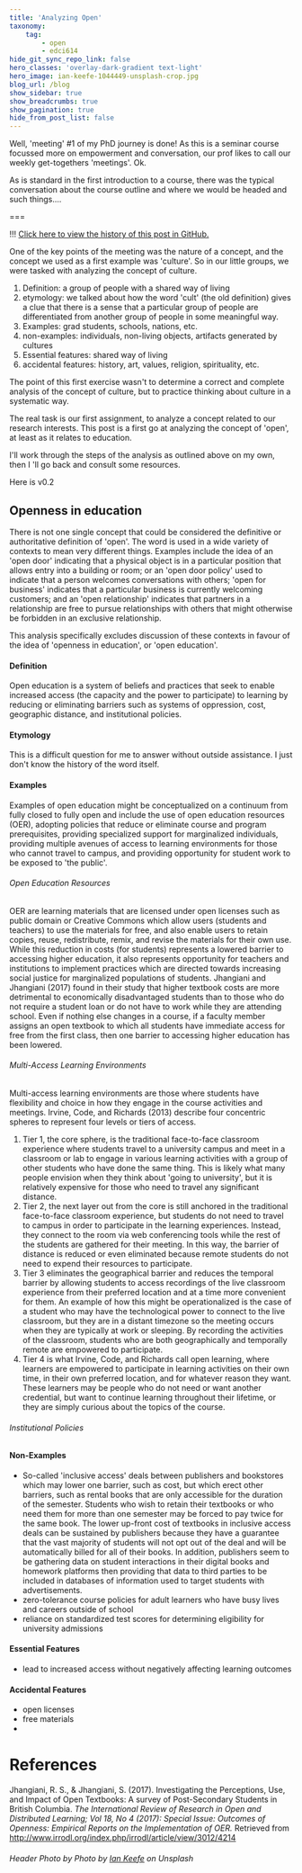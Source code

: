 ```yaml
---
title: 'Analyzing Open'
taxonomy:
    tag:
        - open
        - edci614
hide_git_sync_repo_link: false
hero_classes: 'overlay-dark-gradient text-light'
hero_image: ian-keefe-1044449-unsplash-crop.jpg
blog_url: /blog
show_sidebar: true
show_breadcrumbs: true
show_pagination: true
hide_from_post_list: false
---
```


Well, 'meeting' #1 of my PhD journey is done! As this is a seminar course focussed more on empowerment and conversation, our prof likes to call our weekly get-togethers 'meetings'. Ok.

As is standard in the first introduction to a course, there was the typical conversation about the course outline and where we would be headed and such things....

===

!!! [Click here to view the history of this post in GitHub.](https://github.com/cmadland/phd/commits/master/pages/01.blog/analyzing-open/item.md) 

One of the key points of the meeting was the nature of a concept, and the concept we used as a first example was  'culture'. So in our little groups, we were tasked with analyzing the concept of culture.

1. Definition: a group of people with a shared way of living
2. etymology: we talked about how the word 'cult' (the old definition) gives a clue that there is a sense that a particular group of people are differentiated from another group of people in some meaningful way.
3. Examples: grad students, schools, nations, etc.
4. non-examples: individuals, non-living objects, artifacts generated by cultures
5. Essential features: shared way of living
6. accidental features: history, art, values, religion, spirituality, etc.

The point of this first exercise wasn't to determine a correct and complete analysis of the concept of culture, but to practice thinking about culture in a systematic way.

The real task is our first assignment, to analyze a concept related to our research interests. This post is a first go at analyzing the concept of 'open', at least as it relates to education.

I'll work through the steps of the analysis as outlined above on my own, then I 'll go back and consult some resources.

Here is v0.2

## Openness in education

There is not one single concept that could be considered the definitive or authoritative definition of 'open'. The word is used in a wide variety of contexts to mean very different things. Examples include the idea of an 'open door' indicating that a physical object is in a particular position that allows entry into a building or room; or an 'open door policy' used to indicate that a person welcomes conversations with others; 'open for business' indicates that a particular business is currently welcoming customers; and an 'open relationship' indicates that partners in a relationship are free to pursue relationships with others that might otherwise be forbidden in an exclusive relationship.

This analysis specifically excludes discussion of these contexts in favour of the idea of 'openness in education', or 'open education'.

#### Definition
Open education is a system of beliefs and practices that seek to enable increased access (the capacity and the power to participate) to learning by reducing or eliminating barriers such as systems of oppression, cost, geographic distance, and institutional policies.

#### Etymology
This is a difficult question for me to answer without outside assistance. I just don't know the history of the word itself.

#### Examples

Examples of open education might be conceptualized on a continuum from fully closed to fully open and include the use of open education resources (OER), adopting policies that reduce or eliminate course and program prerequisites, providing specialized support for marginalized individuals, providing multiple avenues of access to learning environments for those who cannot travel to campus, and providing opportunity for student work to be exposed to 'the public'.

###### Open Education Resources
OER are learning materials that are licensed under open licenses such as public domain or Creative Commons which allow users (students and teachers) to use the materials for free, and also enable users to retain copies, reuse, redistribute, remix, and revise the materials for their own use. While this reduction in costs (for students) represents a lowered barrier to accessing higher education, it also represents opportunity for teachers and institutions to implement practices which are directed towards increasing social justice for marginalized populations of students. Jhangiani and Jhangiani (2017) found in their study that higher textbook costs are more detrimental to economically disadvantaged students than to those who do not require a student loan or do not have to work while they are attending school. Even if nothing else changes in a course, if a faculty member assigns an open textbook to which all students have immediate access for free from the first class, then one barrier to accessing higher education has been lowered.

###### Multi-Access Learning Environments
Multi-access learning environments are those where students have flexibility and choice in how they engage in the course activities and meetings. Irvine, Code, and Richards (2013) describe four concentric spheres to represent four levels or tiers of access.

1. Tier 1, the core sphere, is the traditional face-to-face classroom experience where students travel to a university campus and meet in a classroom or lab to engage in various learning activities with a group of other students who have done the same thing. This is likely what many people envision when they think about 'going to university', but it is relatively expensive for those who need to travel any significant distance.
2. Tier 2, the next layer out from the core is still anchored in the traditional face-to-face classroom experience, but students do not need to travel to campus in order to participate in the learning experiences. Instead, they connect to the room via web conferencing tools while the rest of the students are gathered for their meeting. In this way, the barrier of distance is reduced or even eliminated because remote students do not need to expend their resources to participate.
3. Tier 3 eliminates the geographical barrier and reduces the temporal barrier by allowing students to access recordings of the live classroom experience from their preferred location and at a time more convenient for them. An example of how this might be operationalized is the case of a student who may have the technological power to connect to the live classroom, but they are in a distant timezone so the meeting occurs when they are typically at work or sleeping. By recording the activities of the classroom, students who are both geographically and temporally remote are empowered to participate.
4. Tier 4 is what Irvine, Code, and Richards call open learning, where learners are empowered to participate in learning activities on their own time, in their own preferred location, and for whatever reason they want. These learners may be people who do not need or want another credential, but want to continue learning throughout their lifetime, or they are simply curious about the topics of the course.

###### Institutional Policies


#### Non-Examples
- So-called 'inclusive access' deals between publishers and bookstores which may lower one barrier, such as cost, but which erect other barriers, such as rental books that are only accessible for the duration of the semester. Students who wish to retain their textbooks or who need them for more than one semester may be forced to pay twice for the same book. The lower up-front cost of textbooks in inclusive access deals can be sustained by publishers because they have a guarantee that the vast majority of students will not opt out of the deal and will be automatically billed for all of their books. In addition, publishers seem to be gathering data on student interactions in their digital books and homework platforms then providing that data to third parties to be included in databases of information used to target students with advertisements.
- zero-tolerance course policies for adult learners who have busy lives and careers outside of school
- reliance on standardized test scores for determining eligibility for university admissions

#### Essential Features
- lead to increased access without negatively affecting learning outcomes

#### Accidental Features
- open licenses
- free materials
-

# References

Jhangiani, R. S., & Jhangiani, S. (2017). Investigating the Perceptions, Use, and Impact of Open Textbooks: A survey of Post-Secondary Students in British Columbia. *The International Review of Research in Open and Distributed Learning; Vol 18, No 4 (2017): Special Issue: Outcomes of Openness: Empirical Reports on the Implementation of OER.* Retrieved from http://www.irrodl.org/index.php/irrodl/article/view/3012/4214


###### Header Photo by Photo by [Ian Keefe](https://unsplash.com/photos/gVhyeqWK8UI) on Unsplash
